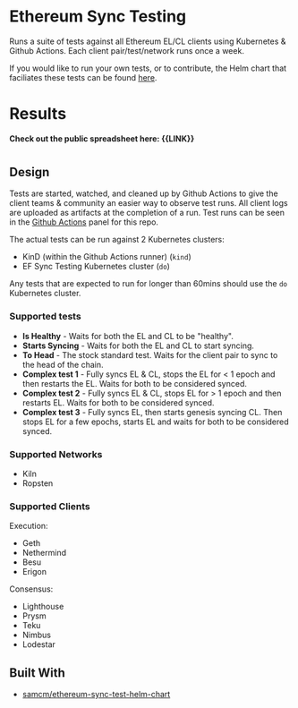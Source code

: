 # Ethereum Sync Testing
Runs a suite of tests against all Ethereum EL/CL clients using Kubernetes & Github Actions. Each client pair/test/network runs once a week.


If you would like to run your own tests, or to contribute, the Helm chart that faciliates these tests can be found [here](https://github.com/samcm/ethereum-sync-test-helm-chart).
# Results
**Check out the public spreadsheet here:
{{LINK}}**

# 
## Design
Tests are started, watched, and cleaned up by Github Actions to give the client teams & community an easier way to observe test runs. All client logs are uploaded as artifacts at the completion of a run. Test runs can be seen in the [Github Actions](https://github.com/samcm/ethereum-sync-testing/actions) panel for this repo.

The actual tests can be run against 2 Kubernetes clusters:
- KinD (within the Github Actions runner) (`kind`)
- EF Sync Testing Kubernetes cluster (`do`)

Any tests that are expected to run for longer than 60mins should use the `do` Kubernetes cluster. 

### Supported tests
- **Is Healthy** - Waits for both the EL and CL to be "healthy".
- **Starts Syncing** - Waits for both the EL and CL to start syncing.
- **To Head** - The stock standard test. Waits for the client pair to sync to the head of the chain.
- **Complex test 1** - Fully syncs EL & CL, stops the EL for < 1 epoch and then restarts the EL. Waits for both to be considered synced.
- **Complex test 2** - Fully syncs EL & CL, stops EL for > 1 epoch and then restarts EL. Waits for both to be considered synced.
- **Complex test 3** - Fully syncs EL, then starts genesis syncing CL. Then stops EL for a few epochs, starts EL and waits for both to be considered synced.

### Supported Networks
- Kiln
- Ropsten

### Supported Clients
Execution:
- Geth
- Nethermind
- Besu
- Erigon

Consensus:
- Lighthouse
- Prysm
- Teku
- Nimbus
- Lodestar


## Built With

* [samcm/ethereum-sync-test-helm-chart](https://github.com/samcm/ethereum-sync-test-helm-chart)
